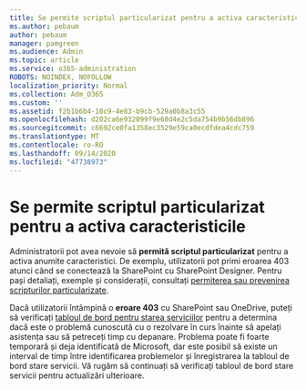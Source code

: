 ```yaml
---
title: Se permite scriptul particularizat pentru a activa caracteristicile
ms.author: pebaum
author: pebaum
manager: pamgreen
ms.audience: Admin
ms.topic: article
ms.service: o365-administration
ROBOTS: NOINDEX, NOFOLLOW
localization_priority: Normal
ms.collection: Adm_O365
ms.custom: ''
ms.assetid: f2b1b6b4-10c9-4e83-b9cb-529a0b8a3c55
ms.openlocfilehash: d202ca6e932099f9e68d4e2c5da754b9b56db896
ms.sourcegitcommit: c6692ce0fa1358ec3529e59ca0ecdfdea4cdc759
ms.translationtype: MT
ms.contentlocale: ro-RO
ms.lasthandoff: 09/14/2020
ms.locfileid: "47738973"
---
```

# <a name="allow-custom-script-to-enable-features"></a>Se permite scriptul particularizat pentru a activa caracteristicile

Administratorii pot avea nevoie să **permită scriptul particularizat** pentru a activa anumite caracteristici. De exemplu, utilizatorii pot primi eroarea 403 atunci când se conectează la SharePoint cu SharePoint Designer. Pentru pași detaliați, exemple și considerații, consultați [permiterea sau prevenirea scripturilor particularizate](https://docs.microsoft.com/sharepoint/allow-or-prevent-custom-script).

Dacă utilizatorii întâmpină o **eroare 403** cu SharePoint sau OneDrive, puteți să verificați [tabloul de bord pentru starea serviciilor](https://admin.microsoft.com/AdminPortal/Home#/servicehealth) pentru a determina dacă este o problemă cunoscută cu o rezolvare în curs înainte să apelați asistența sau să petreceți timp cu depanare. Problema poate fi foarte temporară și deja identificată de Microsoft, dar este posibil să existe un interval de timp între identificarea problemelor și înregistrarea la tabloul de bord stare servicii. Vă rugăm să continuați să verificați tabloul de bord stare servicii pentru actualizări ulterioare.

